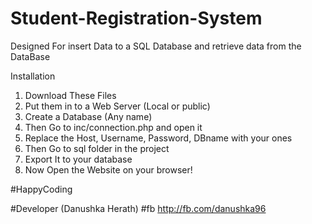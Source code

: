 # Student-Registration-System
Designed For insert Data to a SQL Database and retrieve data from the DataBase

Installation
1. Download These Files 
2. Put them in to a Web Server (Local or public)
3. Create a Database (Any name)
4. Then Go to inc/connection.php and open it
5. Replace the Host, Username, Password, DBname with your ones
6. Then Go to sql folder in the project
7. Export It to your database
8. Now Open the Website on your browser!

#HappyCoding

#Developer (Danushka Herath) 
#fb http://fb.com/danushka96
